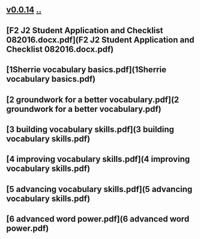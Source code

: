## [v0.0.14](https://github.com/littleflute/english/edit/master/PDFs/readme.md) [..](..)
## [F2 J2 Student Application and Checklist 082016.docx.pdf](F2 J2 Student Application and Checklist 082016.docx.pdf)
## [1Sherrie vocabulary basics.pdf](1Sherrie vocabulary basics.pdf)
## [2 groundwork for a better vocabulary.pdf](2 groundwork for a better vocabulary.pdf)
## [3 building vocabulary skills.pdf](3 building vocabulary skills.pdf)
## [4 improving vocabulary skills.pdf](4 improving vocabulary skills.pdf)
## [5 advancing vocabulary skills.pdf](5 advancing vocabulary skills.pdf)
## [6 advanced word power.pdf](6 advanced word power.pdf)
   
